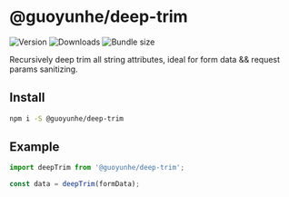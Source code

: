 # @guoyunhe/deep-trim

![Version](https://img.shields.io/npm/v/@guoyunhe/deep-trim)
![Downloads](https://img.shields.io/npm/dw/@guoyunhe/deep-trim)
![Bundle size](https://img.shields.io/bundlephobia/minzip/@guoyunhe/deep-trim)

Recursively deep trim all string attributes, ideal for form data && request params sanitizing.

## Install

```bash
npm i -S @guoyunhe/deep-trim
```

## Example

```js
import deepTrim from '@guoyunhe/deep-trim';

const data = deepTrim(formData);
```
